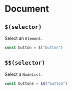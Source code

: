 # Document

## `$(selector)`
Select an `Element`.
```js
const button = $("button")
```

## `$$(selector)`
Select a `NodeList`.
```js
const buttons = $$("button")
```
